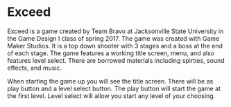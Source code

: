 # Exceed

   Exceed is a game created by Team Bravo at Jacksonville State University in the Game Design I class of spring 2017. The game was created with Game Maker Studios. It is a top down shooter with 3 stages and a boss at the end of each stage. The game features a working title screen, menu, and also features level select. There are borrowed materials including spirties, sound effects, and music.
   
   When starting the game up you will see the title screen. There will be as play button and a level select button. The play button will start the game at the first level. Level select will allow you start any level of your choosing.
